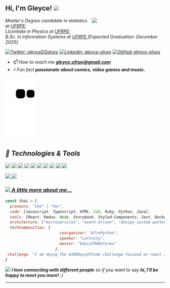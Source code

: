 <h2> Hi, I'm Gleyce! <img src="https://media3.giphy.com/media/r4NmiksbjvMPe/200w.gif?cid=82a1493bk8ic6t6ssef2ctb5uvz9szyuychyy8exxzwr428u&rid=200w.gif&ct=g" width="30"></h2>
<img align='right' src="https://c.tenor.com/m1Mr-khUDVgAAAAC/anime-hacking.gif" width="230">
<p><em> Master's Degree candidate in statistics at <a href="http://www.ufrpe.br/">UFRPE</a>;
</br> Licentiate in Physics at <a href="http://www.ufrpe.br/">UFRPE</a>;
</br>B.Sc. in Information Systems at <a href="http://www.ufrpe.br/">UFRPE </a>  [Expected Graduation: December 2025].

[![Twitter: gleyceDSalves](https://img.shields.io/twitter/follow/gleyceDSalves?style=social)](https://twitter.com/gleyceDSalves)
[![Linkedin: gleyce-alves](https://img.shields.io/badge/-gleycealves-blue?style=flat-square&logo=Linkedin&logoColor=white&link=https://www.linkedin.com/in/gleyce-alves-2290511b5/)](https://www.linkedin.com/in/gleyce-alves-2290511b5/)
[![GitHub gleyce-alves](https://img.shields.io/github/followers/gleyce?label=follow&style=social)](https://github.com/gleyce-alves)

- 📫 How to reach me **gleyce.ufrpe@gmail.com**
- ⚡ Fun fact **passionate about comics, video games and music.**

![Snake animation](https://github.com/gleyce-alves/gleyce-alves/blob/output/github-contribution-grid-snake.svg)

## 🔧 Technologies & Tools

![](https://img.shields.io/badge/OS-Linux-informational?style=flat&logo=linux&logoColor=white&color=6aa6f8)
![](https://img.shields.io/badge/OS-Windows-informational?style=flat&logo=windows&logoColor=white&color=6aa6f8)
![](https://img.shields.io/badge/Editor-VS_Code-informational?style=flat&logo=visual-studio-code&logoColor=white&color=6aa6f8)
![](https://img.shields.io/badge/Code-Python-informational?style=flat&logo=python&logoColor=white&color=6aa6f8)
![](https://img.shields.io/badge/Code-Java-informational?style=flat&logo=java&logoColor=white&color=6aa6f8)
![](https://img.shields.io/badge/Code-CSharp-informational?style=flat&logo=CSharp&logoColor=white&color=6aa6f8)
![](https://img.shields.io/badge/Shell-Bash-informational?style=flat&logo=gnu-bash&logoColor=white&color=6aa6f8)
![](https://img.shields.io/badge/Tools-PostgreSQL-informational?style=flat&logo=postgresql&logoColor=white&color=6aa6f8)
![](https://img.shields.io/badge/Framework-Django-informational?style=flat&logo=kubernetes&logoColor=white&color=6aa6f8)
![](https://img.shields.io/badge/Framework-.NET-informational?style=flat&logo=kubernetes&logoColor=white&color=6aa6f8)

<div>
<a href="https://github.com/gleyce-alves">
<img height="180em" src="https://github-readme-stats.vercel.app/api/top-langs/?username=gleyce-alves&layout=compact&langs_count=7&theme=dracula"/>
<img height="180em" src="https://github-readme-stats.vercel.app/api?username=gleyce-alves&show_icons=true&theme=dracula&include_all_commits=true&count_private=true"/>
</div>

### <img src="https://media.giphy.com/media/VgCDAzcKvsR6OM0uWg/giphy.gif" width="50"> A little more about me...  

```javascript
const thai = {
  pronouns: "she" | "her",
  code: [Javascript, Typescript, HTML, CSS, Ruby, Python, Java],
  tools: [React, Redux, Node, Storybook, Styled-Components, Jest, Docker],
  architecture: ["microservices", "event-driven", "design system pattern"],
  techCommunities: {
                        coorganizer: "AfroPython",
                        speaker: "Latinity",
                        mentor: "EducaTRANSforma"
                      },
 challenge: "I am doing the #100DaysOfCode challenge focused on react and typescript"
}
```

<img src="https://media.giphy.com/media/LnQjpWaON8nhr21vNW/giphy.gif" width="60"> <em><b>I love connecting with different people</b> so if you want to say <b>hi, I'll be happy to meet you more!</b> :)</em>

---
